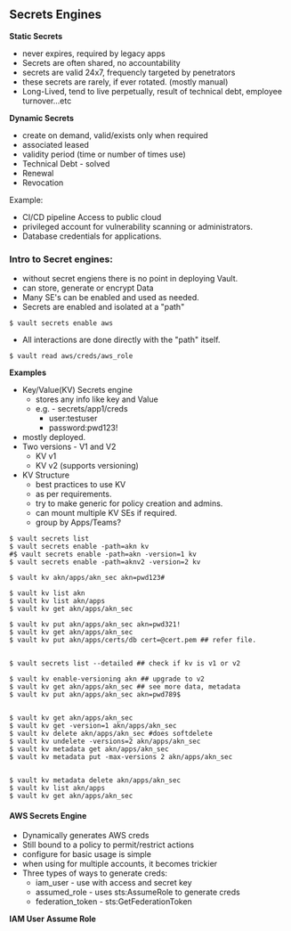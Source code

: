 ## Secrets Engines

**Static Secrets**
- never expires, required by legacy apps
- Secrets are often shared, no accountability
- secrets are valid 24x7, frequencly targeted by penetrators
- these secrets are rarely, if ever rotated. (mostly manual)
- Long-Lived, tend to live perpetually, result of technical debt, employee turnover...etc


**Dynamic Secrets**
- create on demand, valid/exists only when required
- associated leased
- validity period (time or number of times use)
- Technical Debt - solved
- Renewal
- Revocation


Example:
- CI/CD pipeline Access to public cloud
- privileged account for vulnerability scanning or administrators.
- Database credentials for applications.

### Intro to Secret engines:
- without secret engiens there is no point in deploying Vault.
- can store, generate or encrypt Data
- Many SE's can be enabled and used as needed.
- Secrets are enabled and isolated at a "path"

```
$ vault secrets enable aws
```

- All interactions are done directly with the "path" itself.

```
$ vault read aws/creds/aws_role
```




**Examples**
- Key/Value(KV) Secrets engine
  - stores any info like key and Value
  - e.g. - secrets/app1/creds
      - user:testuser
      - password:pwd123!
- mostly deployed.
- Two versions - V1 and V2
  - KV v1
  - KV v2 (supports versioning)
- KV Structure
  - best practices to use KV
  - as per requirements.
  - try to make generic for policy creation and admins.
  - can mount multiple KV SEs if required.
  - group by Apps/Teams?

```
$ vault secrets list
$ vault secrets enable -path=akn kv
#$ vault secrets enable -path=akn -version=1 kv
$ vault secrets enable -path=aknv2 -version=2 kv

$ vault kv akn/apps/akn_sec akn=pwd123#

$ vault kv list akn
$ vault kv list akn/apps
$ vault kv get akn/apps/akn_sec

$ vault kv put akn/apps/akn_sec akn=pwd321!
$ vault kv get akn/apps/akn_sec
$ vault kv put akn/apps/certs/db cert=@cert.pem ## refer file.


$ vault secrets list --detailed ## check if kv is v1 or v2

$ vault kv enable-versioning akn ## upgrade to v2
$ vault kv get akn/apps/akn_sec ## see more data, metadata
$ vault kv put akn/apps/akn_sec akn=pwd789$


$ vault kv get akn/apps/akn_sec
$ vault kv get -version=1 akn/apps/akn_sec
$ vault kv delete akn/apps/akn_sec #does softdelete
$ vault kv undelete -versions=2 akn/apps/akn_sec
$ vault kv metadata get akn/apps/akn_sec
$ vault kv metadata put -max-versions 2 akn/apps/akn_sec


$ vault kv metadata delete akn/apps/akn_sec
$ vault kv list akn/apps
$ vault kv get akn/apps/akn_sec
```


#### AWS Secrets Engine
- Dynamically generates AWS creds
- Still bound to a policy to permit/restrict actions
- configure for basic usage is simple
- when using for multiple accounts, it becomes trickier
- Three types of ways to generate creds:
    - iam_user - use with access and secret key
    - assumed_role - uses sts:AssumeRole to generate creds
    - federation_token - sts:GetFederationToken

**IAM User**
**Assume Role**

